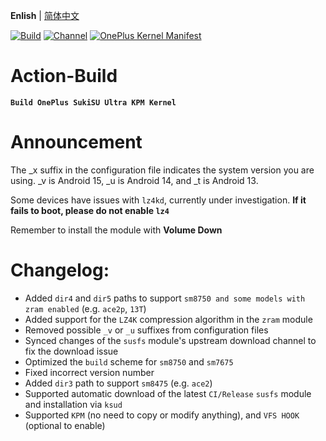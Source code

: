 **Enlish** | [简体中文](README.md)
 
[![Build](https://img.shields.io/badge/GitHub%20Actions-Build-181717?logo=github&logoColor=white&style=flat-square)](https://github.com/Numbersf/Action-Build/actions/workflows/Build%20SukiSU%20Ultra%20OnePlus.yml) [![Channel](https://img.shields.io/badge/Follow-Telegram-blue.svg?logo=telegram)](https://t.me/taichi91) [![OnePlus Kernel Manifest](https://img.shields.io/badge/OnePlus%20Kernel%20Manifest-EB0029?logo=oneplus&logoColor=white&style=flat-square)](https://github.com/OnePlusOSS/kernel_manifest)
 
# Action-Build  
**```Build OnePlus SukiSU Ultra KPM Kernel```**
 
# Announcement  
The _x suffix in the configuration file indicates the system version you are using. _v is Android 15, _u is Android 14, and _t is Android 13.
 
Some devices have issues with ``lz4kd``, currently under investigation. **If it fails to boot, please do not enable ``lz4``**
 
Remember to install the module with **Volume Down**
 
# Changelog:  
- Added ```dir4``` and ```dir5``` paths to support ```sm8750 and some models with zram enabled``` (e.g. ```ace2p```, ```13T```)
- Added support for the ```LZ4K``` compression algorithm in the ```zram``` module
- Removed possible ```_v``` or ```_u``` suffixes from configuration files
- Synced changes of the ```susfs``` module's upstream download channel to fix the download issue
- Optimized the ```build``` scheme for ```sm8750``` and ```sm7675```
- Fixed incorrect version number
- Added ```dir3``` path to support ```sm8475``` (e.g. ```ace2```)
- Supported automatic download of the latest ```CI/Release``` ```susfs``` module and installation via ```ksud```
- Supported ```KPM``` (no need to copy or modify anything), and ```VFS HOOK``` (optional to enable)